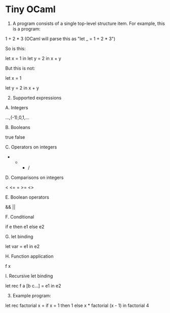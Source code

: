 Tiny OCaml
==========

1. A program consists of a single top-level structure item. For example, this is
a program:

1 + 2 * 3 (OCaml will parse this as "let _ = 1 + 2 * 3")

So is this:

let x = 1 in
  let y = 2 in
    x + y

But this is not:

let x = 1

let y = 2 in
  x + y

2. Supported expressions

A. Integers

...,(-1),0,1,...

B. Booleans

true false

C. Operators on integers

+ - * /

D. Comparisons on integers

< <= = >= <>

E. Boolean operators

&& ||

F. Conditional

if e then e1 else e2

G. let binding

let var = e1 in e2

H. Function application

f x

I. Recursive let binding

let rec f a [b c...] = e1 in e2

3. Example program:

let rec factorial x =
  if x = 1 then 1 else x * factorial (x - 1)
in
  factorial 4

